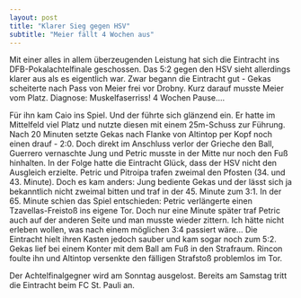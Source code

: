 ```yaml
---
layout: post
title: "Klarer Sieg gegen HSV"
subtitle: "Meier fällt 4 Wochen aus"
---
```


Mit einer alles in allem überzeugenden Leistung hat sich die Eintracht ins DFB-Pokalachtelfinale geschossen. Das 5:2 gegen den HSV sieht allerdings klarer aus als es eigentlich war. Zwar begann die Eintracht gut - Gekas scheiterte nach Pass von Meier frei vor Drobny. Kurz darauf musste Meier vom Platz. Diagnose: Muskelfaserriss! 4 Wochen Pause....

Für ihn kam Caio ins Spiel. Und der führte sich glänzend ein. Er hatte im Mittelfeld viel Platz und nutzte diesen mit einem 25m-Schuss zur Führung. Nach 20 Minuten setzte Gekas nach Flanke von Altintop per Kopf noch einen drauf - 2:0. Doch direkt im Anschluss verlor der Grieche den Ball, Guerrero vernaschte Jung und Petric musste in der Mitte nur noch den Fuß hinhalten. In der Folge hatte die Eintracht Glück, dass der HSV nicht den Ausgleich erzielte. Petric und Pitroipa trafen zweimal den Pfosten (34. und 43. Minute). Doch es kam anders: Jung bediente Gekas und der lässt sich ja bekanntlich nicht zweimal bitten und traf in der 45. Minute zum 3:1. In der 65. Minute schien das Spiel entschieden: Petric verlängerte einen Tzavellas-Freistoß ins eigene Tor. Doch nur eine Minute später traf Petric auch auf der anderen Seite und man musste wieder zittern. Ich hätte nicht erleben wollen, was nach einem möglichen 3:4 passiert wäre... Die Eintracht hielt ihren Kasten jedoch sauber und kam sogar noch zum 5:2. Gekas lief bei einem Konter mit dem Ball am Fuß in den Strafraum. Rincon foulte ihn und Altintop versenkte den fälligen Strafstoß problemlos im Tor.

Der Achtelfinalgegner wird am Sonntag ausgelost. Bereits am Samstag tritt die Eintracht beim FC St. Pauli an.
